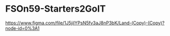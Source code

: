 # FSOn59-Starters2GoIT
https://www.figma.com/file/1J5jiIYPsN5fv3aJ8nP3bK/Land-(Copy)-(Copy)?node-id=0%3A1